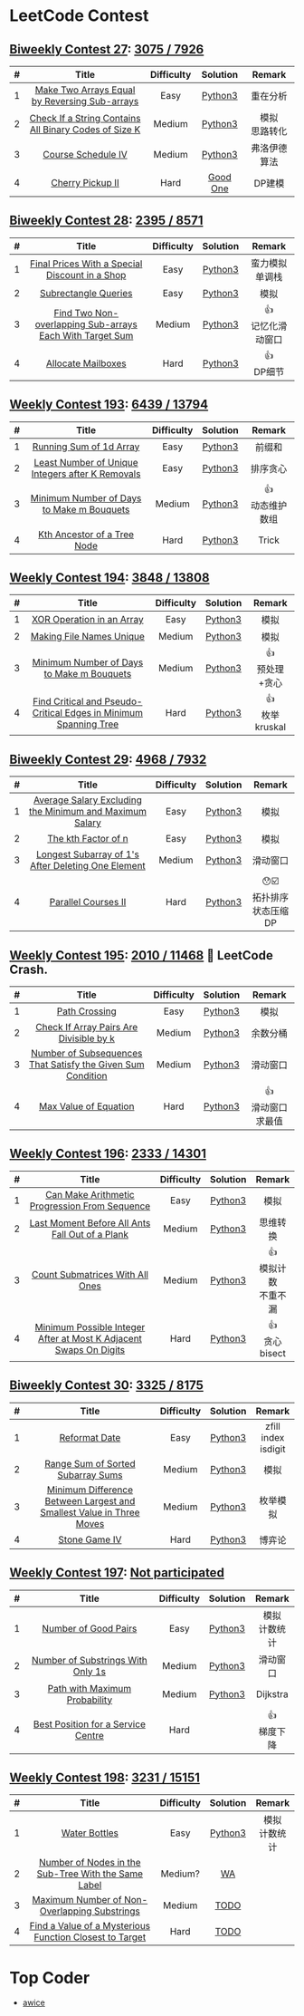 # LeetCode Contest
## [Biweekly Contest 27](https://leetcode.com/contest/biweekly-contest-27): [3075 / 7926](https://leetcode.com/contest/biweekly-contest-27/ranking)
| # | Title | Difficulty | Solution | Remark |
|:---:| :-----: | :---------:| :-----------:| :---------:| 
| 1 | [Make Two Arrays Equal by Reversing Sub-arrays](https://leetcode.com/contest/biweekly-contest-27/problems/make-two-arrays-equal-by-reversing-sub-arrays/) | Easy | [Python3](./BiweeklyContest27/1.py) | 重在分析  |
| 2 | [Check If a String Contains All Binary Codes of Size K](https://leetcode.com/contest/biweekly-contest-27/problems/check-if-a-string-contains-all-binary-codes-of-size-k/) |  Medium | [Python3](./BiweeklyContest27/2.py) | 模拟<br>思路转化 |
| 3 | [Course Schedule IV](https://leetcode.com/contest/biweekly-contest-27/problems/course-schedule-iv/) |  Medium | [Python3](./BiweeklyContest27/3.py) |弗洛伊德算法 |
| 4 | [Cherry Pickup II](https://leetcode.com/contest/biweekly-contest-27/problems/cherry-pickup-ii/) |  Hard | [Good One](./BiweeklyContest27/4.py) | DP建模|

## [Biweekly Contest 28](https://leetcode.com/contest/biweekly-contest-28): [2395 / 8571](https://leetcode.com/contest/biweekly-contest-28/ranking)
| # | Title | Difficulty | Solution | Remark |
|:---:| :-----: | :---------:| :-----------:| :---------:| 
| 1 | [Final Prices With a Special Discount in a Shop](https://leetcode.com/contest/biweekly-contest-28/problems/final-prices-with-a-special-discount-in-a-shop/) | Easy | [Python3](./BiweeklyContest28/1.py) | 蛮力模拟<br>单调栈  |
| 2 | [Subrectangle Queries](https://leetcode.com/contest/biweekly-contest-28/problems/subrectangle-queries/) |  Easy | [Python3](./BiweeklyContest28/2.py) | 模拟 |
| 3 | [Find Two Non-overlapping Sub-arrays Each With Target Sum](https://leetcode.com/contest/biweekly-contest-28/problems/find-two-non-overlapping-sub-arrays-each-with-target-sum/) | Medium | [Python3](./BiweeklyContest28/3.py) | :thumbsup:<br>记忆化滑动窗口|
| 4 | [Allocate Mailboxes](https://leetcode.com/contest/biweekly-contest-28/problems/allocate-mailboxes/) |  Hard | [Python3](./BiweeklyContest28/4.py) | :thumbsup:<br>DP细节 |

## [Weekly Contest 193](https://leetcode.com/contest/weekly-contest-193): [6439 / 13794](https://leetcode.com/contest/weekly-contest-193/ranking)
| # | Title | Difficulty | Solution | Remark |
|:---:| :-----: | :---------:| :-----------:| :---------:| 
| 1 | [Running Sum of 1d Array](https://leetcode.com/contest/weekly-contest-193/problems/running-sum-of-1d-array/) | Easy | [Python3](./WeeklyContest193/1.py) | 前缀和  |
| 2 | [Least Number of Unique Integers after K Removals](https://leetcode.com/contest/weekly-contest-193/problems/least-number-of-unique-integers-after-k-removals/) |  Easy | [Python3](./WeeklyContest193/2.py) | 排序贪心 |
| 3 | [Minimum Number of Days to Make m Bouquets](https://leetcode.com/contest/weekly-contest-193/problems/minimum-number-of-days-to-make-m-bouquets/) |  Medium | [Python3](./WeeklyContest193/3.py) |:thumbsup:<br>动态维护数组 |
| 4 | [Kth Ancestor of a Tree Node](https://leetcode.com/contest/weekly-contest-193/problems/kth-ancestor-of-a-tree-node/) |  Hard | [Python3](./WeeklyContest193/4.py) |Trick |

## [Weekly Contest 194](https://leetcode.com/contest/weekly-contest-194): [3848 / 13808](https://leetcode.com/contest/weekly-contest-194/ranking)
| # | Title | Difficulty | Solution | Remark |
|:---:| :-----: | :---------:| :-----------:| :---------:| 
| 1 | [XOR Operation in an Array](https://leetcode.com/contest/weekly-contest-194/problems/xor-operation-in-an-array/) | Easy | [Python3](./WeeklyContest194/1.py) |模拟  |
| 2 | [Making File Names Unique](https://leetcode.com/contest/weekly-contest-194/problems/making-file-names-unique/) |  Medium | [Python3](./WeeklyContest194/2.py) | 模拟 |
| 3 | [Minimum Number of Days to Make m Bouquets](https://leetcode.com/contest/weekly-contest-194/problems/avoid-flood-in-the-city/) |  Medium | [Python3](./WeeklyContest194/3.py) |:thumbsup:<br>预处理+贪心 |
| 4 | [Find Critical and Pseudo-Critical Edges in Minimum Spanning Tree](https://leetcode.com/contest/weekly-contest-194/problems/find-critical-and-pseudo-critical-edges-in-minimum-spanning-tree/) |  Hard | [Python3](./WeeklyContest194/4.py) |:thumbsup:<br>枚举<br>kruskal |

## [Biweekly Contest 29](https://leetcode.com/contest/biweekly-contest-29): [4968 / 7932](https://leetcode.com/contest/biweekly-contest-29/ranking)
| # | Title | Difficulty | Solution | Remark |
|:---:| :-----: | :---------:| :-----------:| :---------:| 
| 1 | [Average Salary Excluding the Minimum and Maximum Salary](https://leetcode.com/contest/biweekly-contest-29/problems/average-salary-excluding-the-minimum-and-maximum-salary/) | Easy | [Python3](./BiweeklyContest29/1.py) |  模拟 |
| 2 | [The kth Factor of n](https://leetcode.com/contest/biweekly-contest-29/problems/the-kth-factor-of-n/) |  Easy | [Python3](./BiweeklyContest29/2.py) | 模拟 |
| 3 | [Longest Subarray of 1's After Deleting One Element](https://leetcode.com/contest/biweekly-contest-29/problems/longest-subarray-of-1s-after-deleting-one-element/) |  Medium | [Python3](./BiweeklyContest29/3.py) |滑动窗口 |
| 4 | [Parallel Courses II](https://leetcode.com/contest/biweekly-contest-29/problems/parallel-courses-ii/) |  Hard | [Python3](./BiweeklyContest29/4.py) |:hushed::ballot_box_with_check:<br>拓扑排序<br>状态压缩DP|

## [Weekly Contest 195](https://leetcode.com/contest/weekly-contest-195/): [2010 / 11468](https://leetcode.com/contest/weekly-contest-195/ranking) :see_no_evil: LeetCode Crash.
| # | Title | Difficulty | Solution | Remark |
|:---:| :-----: | :---------:| :-----------:| :---------:| 
| 1 | [Path Crossing](https://leetcode.com/contest/weekly-contest-195/problems/path-crossing/) | Easy | [Python3](./WeeklyContest195/1.py) | 模拟  |
| 2 | [Check If Array Pairs Are Divisible by k](https://leetcode.com/contest/weekly-contest-195/problems/check-if-array-pairs-are-divisible-by-k/) |  Medium | [Python3](./WeeklyContest195/2.py) | 余数分桶 |
| 3 | [Number of Subsequences That Satisfy the Given Sum Condition](https://leetcode.com/contest/weekly-contest-195/problems/number-of-subsequences-that-satisfy-the-given-sum-condition/) |  Medium | [Python3](./WeeklyContest195/3.py) | 滑动窗口|
| 4 | [Max Value of Equation](https://leetcode.com/contest/weekly-contest-195/problems/max-value-of-equation/) |  Hard | [Python3](./WeeklyContest195/4.py) |:thumbsup:<br>滑动窗口求最值 |


## [Weekly Contest 196](https://leetcode.com/contest/weekly-contest-196/): [2333 / 14301](https://leetcode.com/contest/weekly-contest-196/ranking) 
| # | Title | Difficulty | Solution | Remark |
|:---:| :-----: | :---------:| :-----------:| :---------:| 
| 1 | [Can Make Arithmetic Progression From Sequence](https://leetcode.com/contest/weekly-contest-196/problems/can-make-arithmetic-progression-from-sequence/) | Easy | [Python3](./WeeklyContest196/1.py) | 模拟 |
| 2 | [Last Moment Before All Ants Fall Out of a Plank](https://leetcode.com/contest/weekly-contest-196/problems/last-moment-before-all-ants-fall-out-of-a-plank/) |  Medium | [Python3](./WeeklyContest196/2.py) | 思维转换 |
| 3 | [Count Submatrices With All Ones](https://leetcode.com/contest/weekly-contest-196/problems/count-submatrices-with-all-ones/) |  Medium | [Python3](./WeeklyContest196/3.py) | :thumbsup:<br>模拟计数<br>不重不漏|
| 4 | [Minimum Possible Integer After at Most K Adjacent Swaps On Digits](https://leetcode.com/contest/weekly-contest-196/problems/minimum-possible-integer-after-at-most-k-adjacent-swaps-on-digits/) |  Hard | [Python3](./WeeklyContest196/4.py) | :thumbsup:<br>贪心<br>bisect |

## [Biweekly Contest 30](https://leetcode.com/contest/biweekly-contest-30): [3325 / 8175](https://leetcode.com/contest/biweekly-contest-30/ranking) 
| # | Title | Difficulty | Solution | Remark |
|:---:| :-----: | :---------:| :-----------:| :---------:| 
| 1 | [Reformat Date](https://leetcode.com/contest/biweekly-contest-30/problems/reformat-date/) | Easy | [Python3](./BiweeklyContest30/1.py) | zfill<br>index<br>isdigit |
| 2 | [Range Sum of Sorted Subarray Sums](https://leetcode.com/contest/biweekly-contest-30/problems/range-sum-of-sorted-subarray-sums/) |  Medium | [Python3](./BiweeklyContest30/2.py) | 模拟 |
| 3 | [Minimum Difference Between Largest and Smallest Value in Three Moves](https://leetcode.com/contest/biweekly-contest-30/problems/minimum-difference-between-largest-and-smallest-value-in-three-moves/) |  Medium | [Python3](./BiweeklyContest30/3.py) |枚举模拟 |
| 4 | [Stone Game IV](https://leetcode.com/contest/biweekly-contest-30/problems/stone-game-iv/) |  Hard | [Python3](./BiweeklyContest30/4.py) |博弈论|

## [Weekly Contest 197](https://leetcode.com/contest/weekly-contest-197): [Not participated](https://leetcode.com/contest/weekly-contest-197/ranking) 
| # | Title | Difficulty | Solution | Remark |
|:---:| :-----: | :---------:| :-----------:| :---------:| 
| 1 | [Number of Good Pairs](https://leetcode.com/contest/weekly-contest-197/problems/number-of-good-pairs/) | Easy | [Python3](./WeeklyContest197/1.py) | 模拟<br>计数统计 |
| 2 | [Number of Substrings With Only 1s](https://leetcode.com/contest/weekly-contest-197/problems/number-of-substrings-with-only-1s/) | Medium | [Python3](./WeeklyContest197/2.py) | 滑动窗口 |
| 3 | [Path with Maximum Probability](https://leetcode.com/contest/weekly-contest-197/problems/path-with-maximum-probability/) | Medium | [Python3](./WeeklyContest197/3.py) |Dijkstra|
| 4 | [Best Position for a Service Centre](https://leetcode.com/contest/weekly-contest-197/problems/best-position-for-a-service-centre/) | Hard | [](./WeeklyContest197/4.py) | :thumbsup:<br>梯度下降 |

## [Weekly Contest 198](https://leetcode.com/contest/weekly-contest-198): [3231 / 15151](https://leetcode.com/contest/weekly-contest-198/ranking) 
| # | Title | Difficulty | Solution | Remark |
|:---:| :-----: | :---------:| :-----------:| :---------:| 
| 1 | [Water Bottles](https://leetcode.com/contest/weekly-contest-198/problems/water-bottles/) | Easy | [Python3](./WeeklyContest198/1.py) | 模拟<br>计数统计 |
| 2 | [Number of Nodes in the Sub-Tree With the Same Label](https://leetcode.com/contest/weekly-contest-198/problems/number-of-nodes-in-the-sub-tree-with-the-same-label/) | Medium? | [WA](./WeeklyContest198/2.py) |  |
| 3 | [Maximum Number of Non-Overlapping Substrings](https://leetcode.com/contest/weekly-contest-198/problems/maximum-number-of-non-overlapping-substrings/) | Medium | [TODO](./WeeklyContest198/3.py) | |
| 4 | [Find a Value of a Mysterious Function Closest to Target](https://leetcode.com/contest/weekly-contest-198/problems/find-a-value-of-a-mysterious-function-closest-to-target/) | Hard | [TODO](./WeeklyContest198/4.py) |  |

# Top Coder
* [awice](https://leetcode.com/awice/)